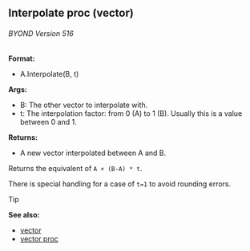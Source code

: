 ## Interpolate proc (vector) 
###### BYOND Version 516

**Format:**
+   A.Interpolate(B, t)

**Args:**
+   B: The other vector to interpolate with.
+   t: The interpolation factor: from 0 (A) to 1 (B). Usually this is a
    value between 0 and 1.

**Returns:**
+   A new vector interpolated between A and B.


Returns the equivalent of `A + (B-A) * t`. 

There is
special handling for a case of `t=1` to avoid rounding errors.

> [!TIP] 
> **See also:**
> +   [vector](/ref/vector.md) 
> +   [vector proc](/ref/proc/vector.md) 